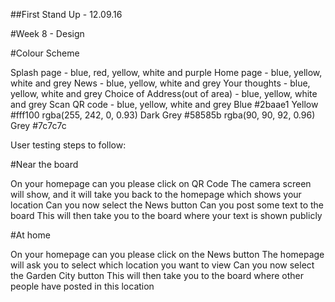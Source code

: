 ##First Stand Up - 12.09.16

#Week 8 - Design

#Colour Scheme


Splash page - blue, red, yellow, white and purple
Home page - blue, yellow, white and grey
News - blue, yellow, white and grey
Your thoughts - blue, yellow, white and grey
Choice of Address(out of area) - blue, yellow, white and grey
Scan QR code - blue, yellow, white and grey
Blue  #2baae1
Yellow #fff100 rgba(255, 242, 0, 0.93)
Dark Grey #58585b  rgba(90, 90, 92, 0.96)
Grey #7c7c7c



User testing steps to follow:


#Near the board


On your homepage can you please click on QR Code
The camera screen will show, and it will take you back to the homepage which shows your location 
Can you now select the News button
Can you post some text to the board
This will then take you to the board where your text is shown publicly


#At home


On your homepage can you please click on the News button
The homepage will ask you to select which location you want to view
Can you now select the Garden City button
This will then take you to the board where other people have posted in this location

